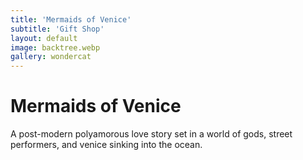 ```yaml
---
title: 'Mermaids of Venice'
subtitle: 'Gift Shop'
layout: default
image: backtree.webp
gallery: wondercat
---
```


# Mermaids of Venice

A post-modern polyamorous love story set in a world of gods, street performers, and venice sinking into the ocean.


